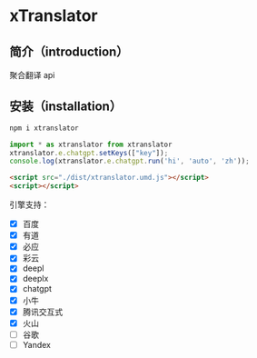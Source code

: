 # xTranslator

## 简介（introduction）

聚合翻译 api

## 安装（installation）

```bash
npm i xtranslator
```

```js
import * as xtranslator from xtranslator
xtranslator.e.chatgpt.setKeys(["key"]);
console.log(xtranslator.e.chatgpt.run('hi', 'auto', 'zh'));
```

```html
<script src="./dist/xtranslator.umd.js"></script>
<script></script>
```

引擎支持：

-   [x] 百度
-   [x] 有道
-   [x] 必应
-   [x] 彩云
-   [x] deepl
-   [x] deeplx
-   [x] chatgpt
-   [x] 小牛
-   [x] 腾讯交互式
-   [x] 火山
-   [ ] 谷歌
-   [ ] Yandex
